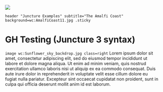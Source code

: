[![](https://v3.juncture-digital.org/images/wb.svg)](https://v3.juncture-digital.org/wb)

`header "Juncture Examples" subtitle="The Amalfi Coast" background=wc:AmalfiCoast11.jpg .sticky`

# GH Testing (Juncture 3 syntax)

`image wc:Sunflower_sky_backdrop.jpg class=right`
Lorem ipsum dolor sit amet, consectetur adipiscing elit, sed do eiusmod tempor incididunt ut labore et dolore magna aliqua. Ut enim ad minim veniam, quis nostrud exercitation ullamco laboris nisi ut aliquip ex ea commodo consequat. Duis aute irure dolor in reprehenderit in voluptate velit esse cillum dolore eu fugiat nulla pariatur. Excepteur sint occaecat cupidatat non proident, sunt in culpa qui officia deserunt mollit anim id est laborum.
